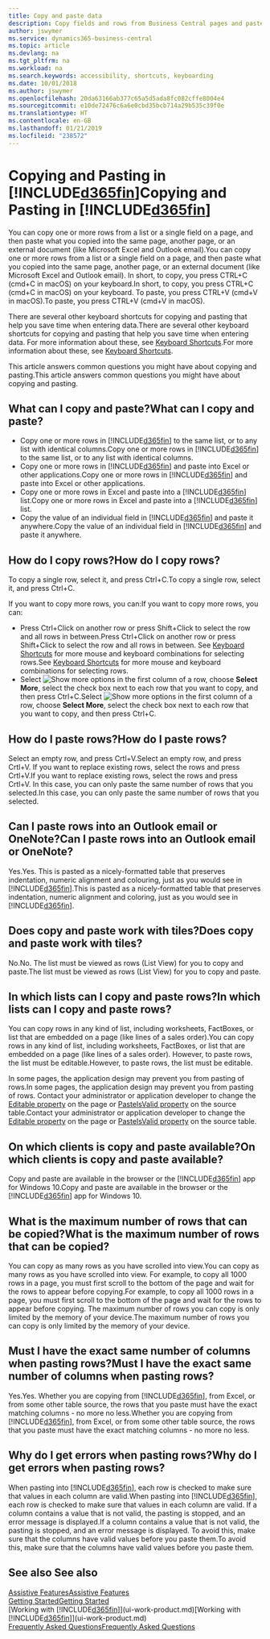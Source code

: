 ```yaml
---
title: Copy and paste data
description: Copy fields and rows from Business Central pages and paste somewhere else.
author: jswymer
ms.service: dynamics365-business-central
ms.topic: article
ms.devlang: na
ms.tgt_pltfrm: na
ms.workload: na
ms.search.keywords: accessibility, shortcuts, keyboarding
ms.date: 10/01/2018
ms.author: jswymer
ms.openlocfilehash: 20da63166ab377c65a5d5ada8fc082cffe8004e4
ms.sourcegitcommit: e10de72476c6a6e0cbd35bcb714a29b535c39f0e
ms.translationtype: HT
ms.contentlocale: en-GB
ms.lasthandoff: 01/21/2019
ms.locfileid: "238572"
---
```

# <a name="copying-and-pasting-in-included365finincludesd365finmdmd"></a><span data-ttu-id="131b4-103">Copying and Pasting in [!INCLUDE[d365fin](includes/d365fin_md.md)]</span><span class="sxs-lookup"><span data-stu-id="131b4-103">Copying and Pasting in [!INCLUDE[d365fin](includes/d365fin_md.md)]</span></span>
<span data-ttu-id="131b4-104">You can copy one or more rows from a list or a single field on a page, and then paste what you copied into the same page, another page, or an external document (like Microsoft Excel and Outlook email).</span><span class="sxs-lookup"><span data-stu-id="131b4-104">You can copy one or more rows from a list or a single field on a page, and then paste what you copied into the same page, another page, or an external document (like Microsoft Excel and Outlook email).</span></span> <span data-ttu-id="131b4-105">In short, to copy, you press CTRL+C (cmd+C in macOS) on your keyboard.</span><span class="sxs-lookup"><span data-stu-id="131b4-105">In short, to copy, you press CTRL+C (cmd+C in macOS) on your keyboard.</span></span> <span data-ttu-id="131b4-106">To paste, you press CTRL+V (cmd+V in macOS).</span><span class="sxs-lookup"><span data-stu-id="131b4-106">To paste, you press CTRL+V (cmd+V in macOS).</span></span>

<span data-ttu-id="131b4-107">There are several other keyboard shortcuts for copying and pasting that help you save time when entering data.</span><span class="sxs-lookup"><span data-stu-id="131b4-107">There are several other keyboard shortcuts for copying and pasting that help you save time when entering data.</span></span> <span data-ttu-id="131b4-108">For more information about these, see [Keyboard Shortcuts](keyboard-shortcuts.md#CopyRows).</span><span class="sxs-lookup"><span data-stu-id="131b4-108">For more information about these, see [Keyboard Shortcuts](keyboard-shortcuts.md#CopyRows).</span></span>

<span data-ttu-id="131b4-109">This article answers common questions you might have about copying and pasting.</span><span class="sxs-lookup"><span data-stu-id="131b4-109">This article answers common questions you might have about copying and pasting.</span></span>  

## <a name="what-can-i-copy-and-paste"></a><span data-ttu-id="131b4-110">What can I copy and paste?</span><span class="sxs-lookup"><span data-stu-id="131b4-110">What can I copy and paste?</span></span>
-   <span data-ttu-id="131b4-111">Copy one or more rows in [!INCLUDE[d365fin](includes/d365fin_md.md)] to the same list, or to any list with identical columns.</span><span class="sxs-lookup"><span data-stu-id="131b4-111">Copy one or more rows in [!INCLUDE[d365fin](includes/d365fin_md.md)] to the same list, or to any list with identical columns.</span></span>
-   <span data-ttu-id="131b4-112">Copy one or more rows in [!INCLUDE[d365fin](includes/d365fin_md.md)] and paste into Excel or other applications.</span><span class="sxs-lookup"><span data-stu-id="131b4-112">Copy one or more rows in [!INCLUDE[d365fin](includes/d365fin_md.md)] and paste into Excel or other applications.</span></span>
-   <span data-ttu-id="131b4-113">Copy one or more rows in Excel and paste into a [!INCLUDE[d365fin](includes/d365fin_md.md)] list.</span><span class="sxs-lookup"><span data-stu-id="131b4-113">Copy one or more rows in Excel and paste into a [!INCLUDE[d365fin](includes/d365fin_md.md)] list.</span></span>
-   <span data-ttu-id="131b4-114">Copy the value of an individual field in [!INCLUDE[d365fin](includes/d365fin_md.md)] and paste it anywhere.</span><span class="sxs-lookup"><span data-stu-id="131b4-114">Copy the value of an individual field in [!INCLUDE[d365fin](includes/d365fin_md.md)] and paste it anywhere.</span></span>

## <a name="how-do-i-copy-rows"></a><span data-ttu-id="131b4-115">How do I copy rows?</span><span class="sxs-lookup"><span data-stu-id="131b4-115">How do I copy rows?</span></span>
<span data-ttu-id="131b4-116">To copy a single row, select it, and press Ctrl+C.</span><span class="sxs-lookup"><span data-stu-id="131b4-116">To copy a single row, select it, and press Ctrl+C.</span></span>

<span data-ttu-id="131b4-117">If you want to copy more rows, you can:</span><span class="sxs-lookup"><span data-stu-id="131b4-117">If you want to copy more rows, you can:</span></span>
-   <span data-ttu-id="131b4-118">Press Ctrl+Click on another row or press Shift+Click to select the row and all rows in between.</span><span class="sxs-lookup"><span data-stu-id="131b4-118">Press Ctrl+Click on another row or press Shift+Click to select the row and all rows in between.</span></span> <span data-ttu-id="131b4-119">See [Keyboard Shortcuts](keyboard-shortcuts.md#CopyRows) for more mouse and keyboard combinations for selecting rows.</span><span class="sxs-lookup"><span data-stu-id="131b4-119">See [Keyboard Shortcuts](keyboard-shortcuts.md#CopyRows) for more mouse and keyboard combinations for selecting rows.</span></span>
-   <span data-ttu-id="131b4-120">Select ![Show more options](media/show-more-options-icon.png "Show more options icon") in the first column of a row, choose **Select More**, select the check box next to each row that you want to copy, and then press Ctrl+C.</span><span class="sxs-lookup"><span data-stu-id="131b4-120">Select ![Show more options](media/show-more-options-icon.png "Show more options icon") in the first column of a row, choose **Select More**, select the check box next to each row that you want to copy, and then press Ctrl+C.</span></span>

## <a name="how-do-i-paste-rows"></a><span data-ttu-id="131b4-121">How do I paste rows?</span><span class="sxs-lookup"><span data-stu-id="131b4-121">How do I paste rows?</span></span>
<span data-ttu-id="131b4-122">Select an empty row, and press Crtl+V.</span><span class="sxs-lookup"><span data-stu-id="131b4-122">Select an empty row, and press Crtl+V.</span></span> <span data-ttu-id="131b4-123">If you want to replace existing rows, select the rows and press Crtl+V.</span><span class="sxs-lookup"><span data-stu-id="131b4-123">If you want to replace existing rows, select the rows and press Crtl+V.</span></span> <span data-ttu-id="131b4-124">In this case, you can only paste the same number of rows that you selected.</span><span class="sxs-lookup"><span data-stu-id="131b4-124">In this case, you can only paste the same number of rows that you selected.</span></span>

<!-- Rows are pasted directly where your cursor is located. If you paste into an empty line, any existing subsequent lines will be moved after the pasted lines. If you paste into an existing line or lines, this will be overwritten.-->

## <a name="can-i-paste-rows-into-an-outlook-email-or-onenote"></a><span data-ttu-id="131b4-125">Can I paste rows into an Outlook email or OneNote?</span><span class="sxs-lookup"><span data-stu-id="131b4-125">Can I paste rows into an Outlook email or OneNote?</span></span>
<span data-ttu-id="131b4-126">Yes.</span><span class="sxs-lookup"><span data-stu-id="131b4-126">Yes.</span></span> <span data-ttu-id="131b4-127">This is pasted as a nicely-formatted table that preserves indentation, numeric alignment and colouring, just as you would see in [!INCLUDE[d365fin](includes/d365fin_md.md)].</span><span class="sxs-lookup"><span data-stu-id="131b4-127">This is pasted as a nicely-formatted table that preserves indentation, numeric alignment and coloring, just as you would see in [!INCLUDE[d365fin](includes/d365fin_md.md)].</span></span>

## <a name="does-copy-and-paste-work-with-tiles"></a><span data-ttu-id="131b4-128">Does copy and paste work with tiles?</span><span class="sxs-lookup"><span data-stu-id="131b4-128">Does copy and paste work with tiles?</span></span>
<span data-ttu-id="131b4-129">No.</span><span class="sxs-lookup"><span data-stu-id="131b4-129">No.</span></span> <span data-ttu-id="131b4-130">The list must be viewed as rows (List View) for you to copy and paste.</span><span class="sxs-lookup"><span data-stu-id="131b4-130">The list must be viewed as rows (List View) for you to copy and paste.</span></span>

## <a name="in-which-lists-can-i-copy-and-paste-rows"></a><span data-ttu-id="131b4-131">In which lists can I copy and paste rows?</span><span class="sxs-lookup"><span data-stu-id="131b4-131">In which lists can I copy and paste rows?</span></span>
<span data-ttu-id="131b4-132">You can copy rows in any kind of list, including worksheets, FactBoxes, or list that are embedded on a page (like lines of a sales order).</span><span class="sxs-lookup"><span data-stu-id="131b4-132">You can copy rows in any kind of list, including worksheets, FactBoxes, or list that are embedded on a page (like lines of a sales order).</span></span> <span data-ttu-id="131b4-133">However, to paste rows, the list must be editable.</span><span class="sxs-lookup"><span data-stu-id="131b4-133">However, to paste rows, the list must be editable.</span></span>

<span data-ttu-id="131b4-134">In some pages, the application design may prevent you from pasting of rows.</span><span class="sxs-lookup"><span data-stu-id="131b4-134">In some pages, the application design may prevent you from pasting of rows.</span></span> <span data-ttu-id="131b4-135">Contact your administrator or application developer to change the [Editable property](https://docs.microsoft.com/en-us/dynamics365/business-central/dev-itpro/developer/properties/devenv-editable-property) on the page or [PasteIsValid property](https://docs.microsoft.com/en-us/dynamics365/business-central/dev-itpro/developer/properties/devenv-pasteisvalid-property) on the source table.</span><span class="sxs-lookup"><span data-stu-id="131b4-135">Contact your administrator or application developer to change the [Editable property](https://docs.microsoft.com/en-us/dynamics365/business-central/dev-itpro/developer/properties/devenv-editable-property) on the page or [PasteIsValid property](https://docs.microsoft.com/en-us/dynamics365/business-central/dev-itpro/developer/properties/devenv-pasteisvalid-property) on the source table.</span></span>

## <a name="on-which-clients-is-copy-and-paste-available"></a><span data-ttu-id="131b4-136">On which clients is copy and paste available?</span><span class="sxs-lookup"><span data-stu-id="131b4-136">On which clients is copy and paste available?</span></span>
<span data-ttu-id="131b4-137">Copy and paste are available in the browser or the [!INCLUDE[d365fin](includes/d365fin_md.md)] app for Windows 10.</span><span class="sxs-lookup"><span data-stu-id="131b4-137">Copy and paste are available in the browser or the [!INCLUDE[d365fin](includes/d365fin_md.md)] app for Windows 10.</span></span>

## <a name="what-is-the-maximum-number-of-rows-that-can-be-copied"></a><span data-ttu-id="131b4-138">What is the maximum number of rows that can be copied?</span><span class="sxs-lookup"><span data-stu-id="131b4-138">What is the maximum number of rows that can be copied?</span></span>
<span data-ttu-id="131b4-139">You can copy as many rows as you have scrolled into view.</span><span class="sxs-lookup"><span data-stu-id="131b4-139">You can copy as many rows as you have scrolled into view.</span></span> <span data-ttu-id="131b4-140">For example, to copy all 1000 rows in a page, you must first scroll to the bottom of the page and wait for the rows to appear before copying.</span><span class="sxs-lookup"><span data-stu-id="131b4-140">For example, to copy all 1000 rows in a page, you must first scroll to the bottom of the page and wait for the rows to appear before copying.</span></span> <span data-ttu-id="131b4-141">The maximum number of rows you can copy is only limited by the memory of your device.</span><span class="sxs-lookup"><span data-stu-id="131b4-141">The maximum number of rows you can copy is only limited by the memory of your device.</span></span>

## <a name="must-i-have-the-exact-same-number-of-columns-when-pasting-rows"></a><span data-ttu-id="131b4-142">Must I have the exact same number of columns when pasting rows?</span><span class="sxs-lookup"><span data-stu-id="131b4-142">Must I have the exact same number of columns when pasting rows?</span></span>
<span data-ttu-id="131b4-143">Yes.</span><span class="sxs-lookup"><span data-stu-id="131b4-143">Yes.</span></span> <span data-ttu-id="131b4-144">Whether you are copying from [!INCLUDE[d365fin](includes/d365fin_md.md)], from Excel, or from some other table source, the rows that you paste must have the exact matching columns - no more no less.</span><span class="sxs-lookup"><span data-stu-id="131b4-144">Whether you are copying from [!INCLUDE[d365fin](includes/d365fin_md.md)], from Excel, or from some other table source, the rows that you paste must have the exact matching columns - no more no less.</span></span>

## <a name="why-do-i-get-errors-when-pasting-rows"></a><span data-ttu-id="131b4-145">Why do I get errors when pasting rows?</span><span class="sxs-lookup"><span data-stu-id="131b4-145">Why do I get errors when pasting rows?</span></span>
<span data-ttu-id="131b4-146">When pasting into [!INCLUDE[d365fin](includes/d365fin_md.md)], each row is checked to make sure that values in each column are valid.</span><span class="sxs-lookup"><span data-stu-id="131b4-146">When pasting into [!INCLUDE[d365fin](includes/d365fin_md.md)], each row is checked to make sure that values in each column are valid.</span></span> <span data-ttu-id="131b4-147">If a column contains a value that is not valid, the pasting is stopped, and an error message is displayed.</span><span class="sxs-lookup"><span data-stu-id="131b4-147">If a column contains a value that is not valid, the pasting is stopped, and an error message is displayed.</span></span> <span data-ttu-id="131b4-148">To avoid this, make sure that the columns have valid values before you paste them.</span><span class="sxs-lookup"><span data-stu-id="131b4-148">To avoid this, make sure that the columns have valid values before you paste them.</span></span>


## <a name="see-also"></a><span data-ttu-id="131b4-149">See also </span><span class="sxs-lookup"><span data-stu-id="131b4-149">See also</span></span>
[<span data-ttu-id="131b4-150">Assistive Features</span><span class="sxs-lookup"><span data-stu-id="131b4-150">Assistive Features</span></span>](ui-accessibility.md)  
[<span data-ttu-id="131b4-151">Getting Started</span><span class="sxs-lookup"><span data-stu-id="131b4-151">Getting Started</span></span>](product-get-started.md)  
<span data-ttu-id="131b4-152">[Working with [!INCLUDE[d365fin](includes/d365fin_md.md)]](ui-work-product.md)</span><span class="sxs-lookup"><span data-stu-id="131b4-152">[Working with [!INCLUDE[d365fin](includes/d365fin_md.md)]](ui-work-product.md)</span></span>  
[<span data-ttu-id="131b4-153">Frequently Asked Questions</span><span class="sxs-lookup"><span data-stu-id="131b4-153">Frequently Asked Questions</span></span>](across-faq.md)  
